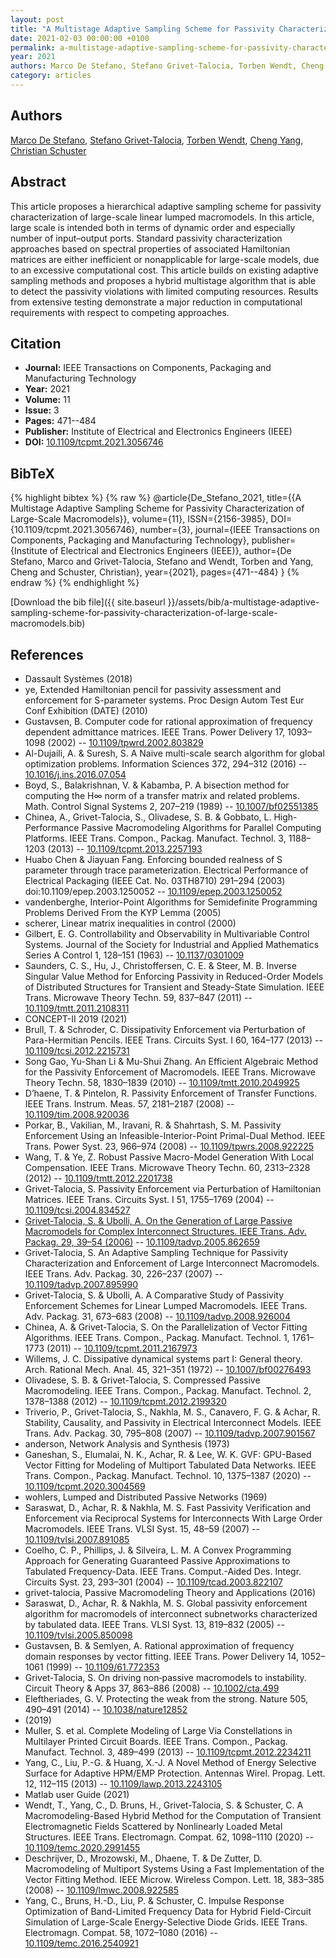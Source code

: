 ```yaml
---
layout: post
title: "A Multistage Adaptive Sampling Scheme for Passivity Characterization of Large-Scale Macromodels"
date: 2021-02-03 00:00:00 +0100
permalink: a-multistage-adaptive-sampling-scheme-for-passivity-characterization-of-large-scale-macromodels
year: 2021
authors: Marco De Stefano, Stefano Grivet-Talocia, Torben Wendt, Cheng Yang, Christian Schuster
category: articles
---
```

 
## Authors
[Marco De Stefano](authors/marco-de-stefano), [Stefano Grivet-Talocia](authors/stefano-grivet-talocia), [Torben Wendt](authors/torben-wendt), [Cheng Yang](authors/cheng-yang), [Christian Schuster](authors/christian-schuster)
 
## Abstract
This article proposes a hierarchical adaptive sampling scheme for passivity characterization of large-scale linear lumped macromodels. In this article, large scale is intended both in terms of dynamic order and especially number of input–output ports. Standard passivity characterization approaches based on spectral properties of associated Hamiltonian matrices are either inefficient or nonapplicable for large-scale models, due to an excessive computational cost. This article builds on existing adaptive sampling methods and proposes a hybrid multistage algorithm that is able to detect the passivity violations with limited computing resources. Results from extensive testing demonstrate a major reduction in computational requirements with respect to competing approaches.
 
## Citation
- **Journal:** IEEE Transactions on Components, Packaging and Manufacturing Technology
- **Year:** 2021
- **Volume:** 11
- **Issue:** 3
- **Pages:** 471--484
- **Publisher:** Institute of Electrical and Electronics Engineers (IEEE)
- **DOI:** [10.1109/tcpmt.2021.3056746](https://doi.org/10.1109/tcpmt.2021.3056746)
 
## BibTeX
{% highlight bibtex %}
{% raw %}
@article{De_Stefano_2021,
  title={{A Multistage Adaptive Sampling Scheme for Passivity Characterization of Large-Scale Macromodels}},
  volume={11},
  ISSN={2156-3985},
  DOI={10.1109/tcpmt.2021.3056746},
  number={3},
  journal={IEEE Transactions on Components, Packaging and Manufacturing Technology},
  publisher={Institute of Electrical and Electronics Engineers (IEEE)},
  author={De Stefano, Marco and Grivet-Talocia, Stefano and Wendt, Torben and Yang, Cheng and Schuster, Christian},
  year={2021},
  pages={471--484}
}
{% endraw %}
{% endhighlight %}
 
[Download the bib file]({{ site.baseurl }}/assets/bib/a-multistage-adaptive-sampling-scheme-for-passivity-characterization-of-large-scale-macromodels.bib)
 
## References
- Dassault Syst&#x00E8;mes (2018)
- ye, Extended Hamiltonian pencil for passivity assessment and enforcement for S-parameter systems. Proc Design Autom Test Eur Conf Exhibition (DATE) (2010)
- Gustavsen, B. Computer code for rational approximation of frequency dependent admittance matrices. IEEE Trans. Power Delivery 17, 1093–1098 (2002) -- [10.1109/tpwrd.2002.803829](https://doi.org/10.1109/tpwrd.2002.803829)
- Al-Dujaili, A. & Suresh, S. A Naive multi-scale search algorithm for global optimization problems. Information Sciences 372, 294–312 (2016) -- [10.1016/j.ins.2016.07.054](https://doi.org/10.1016/j.ins.2016.07.054)
- Boyd, S., Balakrishnan, V. & Kabamba, P. A bisection method for computing the H∞ norm of a transfer matrix and related problems. Math. Control Signal Systems 2, 207–219 (1989) -- [10.1007/bf02551385](https://doi.org/10.1007/bf02551385)
- Chinea, A., Grivet-Talocia, S., Olivadese, S. B. & Gobbato, L. High-Performance Passive Macromodeling Algorithms for Parallel Computing Platforms. IEEE Trans. Compon., Packag. Manufact. Technol. 3, 1188–1203 (2013) -- [10.1109/tcpmt.2013.2257193](https://doi.org/10.1109/tcpmt.2013.2257193)
- Huabo Chen & Jiayuan Fang. Enforcing bounded realness of S parameter through trace parameterization. Electrical Performance of Electrical Packaging (IEEE Cat. No. 03TH8710) 291–294 (2003) doi:10.1109/epep.2003.1250052 -- [10.1109/epep.2003.1250052](https://doi.org/10.1109/epep.2003.1250052)
- vandenberghe, Interior-Point Algorithms for Semidefinite Programming Problems Derived From the KYP Lemma (2005)
- scherer, Linear matrix inequalities in control (2000)
- Gilbert, E. G. Controllability and Observability in Multivariable Control Systems. Journal of the Society for Industrial and Applied Mathematics Series A Control 1, 128–151 (1963) -- [10.1137/0301009](https://doi.org/10.1137/0301009)
- Saunders, C. S., Hu, J., Christoffersen, C. E. & Steer, M. B. Inverse Singular Value Method for Enforcing Passivity in Reduced-Order Models of Distributed Structures for Transient and Steady-State Simulation. IEEE Trans. Microwave Theory Techn. 59, 837–847 (2011) -- [10.1109/tmtt.2011.2108311](https://doi.org/10.1109/tmtt.2011.2108311)
- CONCEPT-II 2019 (2021)
- Brull, T. & Schroder, C. Dissipativity Enforcement via Perturbation of Para-Hermitian Pencils. IEEE Trans. Circuits Syst. I 60, 164–177 (2013) -- [10.1109/tcsi.2012.2215731](https://doi.org/10.1109/tcsi.2012.2215731)
- Song Gao, Yu-Shan Li & Mu-Shui Zhang. An Efficient Algebraic Method for the Passivity Enforcement of Macromodels. IEEE Trans. Microwave Theory Techn. 58, 1830–1839 (2010) -- [10.1109/tmtt.2010.2049925](https://doi.org/10.1109/tmtt.2010.2049925)
- D’haene, T. & Pintelon, R. Passivity Enforcement of Transfer Functions. IEEE Trans. Instrum. Meas. 57, 2181–2187 (2008) -- [10.1109/tim.2008.920036](https://doi.org/10.1109/tim.2008.920036)
- Porkar, B., Vakilian, M., Iravani, R. & Shahrtash, S. M. Passivity Enforcement Using an Infeasible-Interior-Point Primal-Dual Method. IEEE Trans. Power Syst. 23, 966–974 (2008) -- [10.1109/tpwrs.2008.922225](https://doi.org/10.1109/tpwrs.2008.922225)
- Wang, T. & Ye, Z. Robust Passive Macro-Model Generation With Local Compensation. IEEE Trans. Microwave Theory Techn. 60, 2313–2328 (2012) -- [10.1109/tmtt.2012.2201738](https://doi.org/10.1109/tmtt.2012.2201738)
- Grivet-Talocia, S. Passivity Enforcement via Perturbation of Hamiltonian Matrices. IEEE Trans. Circuits Syst. I 51, 1755–1769 (2004) -- [10.1109/tcsi.2004.834527](https://doi.org/10.1109/tcsi.2004.834527)
- [Grivet-Talocia, S. & Ubolli, A. On the Generation of Large Passive Macromodels for Complex Interconnect Structures. IEEE Trans. Adv. Packag. 29, 39–54 (2006)](on-the-generation-of-large-passive-macromodels-for-complex-interconnect-structures) -- [10.1109/tadvp.2005.862659](https://doi.org/10.1109/tadvp.2005.862659)
- Grivet-Talocia, S. An Adaptive Sampling Technique for Passivity Characterization and Enforcement of Large Interconnect Macromodels. IEEE Trans. Adv. Packag. 30, 226–237 (2007) -- [10.1109/tadvp.2007.895990](https://doi.org/10.1109/tadvp.2007.895990)
- Grivet-Talocia, S. & Ubolli, A. A Comparative Study of Passivity Enforcement Schemes for Linear Lumped Macromodels. IEEE Trans. Adv. Packag. 31, 673–683 (2008) -- [10.1109/tadvp.2008.926004](https://doi.org/10.1109/tadvp.2008.926004)
- Chinea, A. & Grivet-Talocia, S. On the Parallelization of Vector Fitting Algorithms. IEEE Trans. Compon., Packag. Manufact. Technol. 1, 1761–1773 (2011) -- [10.1109/tcpmt.2011.2167973](https://doi.org/10.1109/tcpmt.2011.2167973)
- Willems, J. C. Dissipative dynamical systems part I: General theory. Arch. Rational Mech. Anal. 45, 321–351 (1972) -- [10.1007/bf00276493](https://doi.org/10.1007/bf00276493)
- Olivadese, S. B. & Grivet-Talocia, S. Compressed Passive Macromodeling. IEEE Trans. Compon., Packag. Manufact. Technol. 2, 1378–1388 (2012) -- [10.1109/tcpmt.2012.2199320](https://doi.org/10.1109/tcpmt.2012.2199320)
- Triverio, P., Grivet-Talocia, S., Nakhla, M. S., Canavero, F. G. & Achar, R. Stability, Causality, and Passivity in Electrical Interconnect Models. IEEE Trans. Adv. Packag. 30, 795–808 (2007) -- [10.1109/tadvp.2007.901567](https://doi.org/10.1109/tadvp.2007.901567)
- anderson, Network Analysis and Synthesis (1973)
- Ganeshan, S., Elumalai, N. K., Achar, R. & Lee, W. K. GVF: GPU-Based Vector Fitting for Modeling of Multiport Tabulated Data Networks. IEEE Trans. Compon., Packag. Manufact. Technol. 10, 1375–1387 (2020) -- [10.1109/tcpmt.2020.3004569](https://doi.org/10.1109/tcpmt.2020.3004569)
- wohlers, Lumped and Distributed Passive Networks (1969)
- Saraswat, D., Achar, R. & Nakhla, M. S. Fast Passivity Verification and Enforcement via Reciprocal Systems for Interconnects With Large Order Macromodels. IEEE Trans. VLSI Syst. 15, 48–59 (2007) -- [10.1109/tvlsi.2007.891085](https://doi.org/10.1109/tvlsi.2007.891085)
- Coelho, C. P., Phillips, J. & Silveira, L. M. A Convex Programming Approach for Generating Guaranteed Passive Approximations to Tabulated Frequency-Data. IEEE Trans. Comput.-Aided Des. Integr. Circuits Syst. 23, 293–301 (2004) -- [10.1109/tcad.2003.822107](https://doi.org/10.1109/tcad.2003.822107)
- grivet-talocia, Passive Macromodeling Theory and Applications (2016)
- Saraswat, D., Achar, R. & Nakhla, M. S. Global passivity enforcement algorithm for macromodels of interconnect subnetworks characterized by tabulated data. IEEE Trans. VLSI Syst. 13, 819–832 (2005) -- [10.1109/tvlsi.2005.850098](https://doi.org/10.1109/tvlsi.2005.850098)
- Gustavsen, B. & Semlyen, A. Rational approximation of frequency domain responses by vector fitting. IEEE Trans. Power Delivery 14, 1052–1061 (1999) -- [10.1109/61.772353](https://doi.org/10.1109/61.772353)
- Grivet‐Talocia, S. On driving non‐passive macromodels to instability. Circuit Theory &amp; Apps 37, 863–886 (2008) -- [10.1002/cta.499](https://doi.org/10.1002/cta.499)
- Eleftheriades, G. V. Protecting the weak from the strong. Nature 505, 490–491 (2014) -- [10.1038/nature12852](https://doi.org/10.1038/nature12852)
- (2019)
- Muller, S. et al. Complete Modeling of Large Via Constellations in Multilayer Printed Circuit Boards. IEEE Trans. Compon., Packag. Manufact. Technol. 3, 489–499 (2013) -- [10.1109/tcpmt.2012.2234211](https://doi.org/10.1109/tcpmt.2012.2234211)
- Yang, C., Liu, P.-G. & Huang, X.-J. A Novel Method of Energy Selective Surface for Adaptive HPM/EMP Protection. Antennas Wirel. Propag. Lett. 12, 112–115 (2013) -- [10.1109/lawp.2013.2243105](https://doi.org/10.1109/lawp.2013.2243105)
- Matlab user Guide (2021)
- Wendt, T., Yang, C., D. Bruns, H., Grivet-Talocia, S. & Schuster, C. A Macromodeling-Based Hybrid Method for the Computation of Transient Electromagnetic Fields Scattered by Nonlinearly Loaded Metal Structures. IEEE Trans. Electromagn. Compat. 62, 1098–1110 (2020) -- [10.1109/temc.2020.2991455](https://doi.org/10.1109/temc.2020.2991455)
- Deschrijver, D., Mrozowski, M., Dhaene, T. & De Zutter, D. Macromodeling of Multiport Systems Using a Fast Implementation of the Vector Fitting Method. IEEE Microw. Wireless Compon. Lett. 18, 383–385 (2008) -- [10.1109/lmwc.2008.922585](https://doi.org/10.1109/lmwc.2008.922585)
- Yang, C., Bruns, H.-D., Liu, P. & Schuster, C. Impulse Response Optimization of Band-Limited Frequency Data for Hybrid Field-Circuit Simulation of Large-Scale Energy-Selective Diode Grids. IEEE Trans. Electromagn. Compat. 58, 1072–1080 (2016) -- [10.1109/temc.2016.2540921](https://doi.org/10.1109/temc.2016.2540921)

